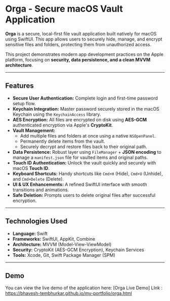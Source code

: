 # Orga - Secure macOS Vault Application

**Orga** is a secure, local-first file vault application built natively for macOS using SwiftUI. This app allows users to securely hide, manage, and encrypt sensitive files and folders, protecting them from unauthorized access.

This project demonstrates modern app development practices on the Apple platform, focusing on **security, data persistence, and a clean MVVM architecture**.

---

##  Features

* **Secure User Authentication:** Complete login and first-time password setup flow.
* **Keychain Integration:** Master password securely stored in the macOS Keychain using the `KeychainAccess` library.
* **AES Encryption:** All files are encrypted on disk using **AES-GCM** authenticated encryption via Apple's **CryptoKit**.
* **Vault Management:**
  * Add multiple files and folders at once using a native `NSOpenPanel`.
  * Permanently delete items from the vault.
  * Securely decrypt and restore files back to their original path.
* **Data Persistence:** Robust layer using `FileManager` + **JSON encoding** to manage a `manifest.json` file for vaulted items and original paths.
* **Touch ID Authentication:** Unlock the vault quickly and securely with macOS **Touch ID**.
* **Keyboard Shortcuts:** Handy shortcuts like `Cmd+H` (Hide), `Cmd+U` (Unhide), and `Cmd+Delete` (Delete).
* **UI & UX Enhancements:** A refined SwiftUI interface with smooth transitions and animations.
* **Safe Deletion:** Prompts users to delete original files after successful encryption.

---

##  Technologies Used

* **Language:** Swift  
* **Frameworks:** SwiftUI, AppKit, Combine  
* **Architecture:** MVVM (Model-View-ViewModel)  
* **Security:** CryptoKit (AES-GCM Encryption), Keychain Services  
* **Tools:** Xcode, Git, Swift Package Manager (SPM)

---

##  Demo

You can view the live demo of the application here: [Orga Live Demo] LInk : https://bhavesh-tembhurkar.github.io/my-portfolio/orga.html  


